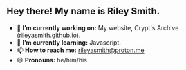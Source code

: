 ## Hey there! My name is Riley Smith.
- 🔭 **I’m currently working on:** My website, Crypt's Archive (rileyasmith.github.io).
- 🌱 **I’m currently learning:** Javascript.
- 📫 **How to reach me:** rileyasmith@proton.me
- 😄 **Pronouns:** he/him/his


